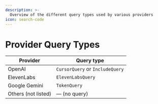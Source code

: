 ```yaml
--- 
description: >-
  Overview of the different query types used by various providers
icon: search-code
---
```


# Provider Query Types

| Provider            | Query type        |
| ------------------- | ----------------- |
| OpenAI              | `CursorQuery` or `IncludeQuery`|
| ElevenLabs          | `ElevenLabsQuery` |
| Google Gemini       | `TokenQuery`      |
| Others (not listed) | — (no query)      |
